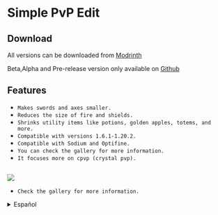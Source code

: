 # Simple PvP Edit

## Download


All versions can be downloaded from [Modrinth](https://modrinth.com/resourcepack/simple-pvp-edit)

Beta,Alpha and Pre-release version only available on [Github](https://github.com/Gamer221100/Simple-PvP-Edit)

## Features

- `Makes swords and axes smaller.`
- `Reduces the size of fire and shields.`
- `Shrinks utility items like potions, golden apples, totems, and more.`
- `Compatible with versions 1.6.1-1.20.2.`
- `Compatible with Sodium and Optifine.`
- `You can check the gallery for more information.`
- `It focuses more on cpvp (crystal pvp).`

## 
![](https://cdn.modrinth.com/data/XEJYvI0t/images/a0b07367da29b7b41c1aa1333d854f3b0c8ebb95.png)
- `Check the gallery for more information.`

<details>
  <summary>Español</summary>

># Simple PvP Edit

## Download


Puedes descargar todas las versiones desde [Modrinth](https://modrinth.com/resourcepack/simple-pvp-edit)

Beta,Alpha y Pre-release solo disponible en [Github](https://github.com/Gamer221100/Simple-PvP-Edit)

## Características

- `Hace que las espadas y las hachas sean más pequeñas.`
- `Reduce el tamaño del fuego y los escudos.`
- `Encoge objetos de utilidad como pociones, manzanas doradas, tótems y más.`
- `Compatible con las versiones 1.6.1-1.20.2.`
- `Compatible con Sodium y Optifine.`
- `Puedes consultar la galería para obtener más información'.`
- `Se centra más en cpvp (crystal pvp).`

## 
![](https://cdn.modrinth.com/data/XEJYvI0t/images/a0b07367da29b7b41c1aa1333d854f3b0c8ebb95.png)
- `Consulta la galería para obtener más información.`
